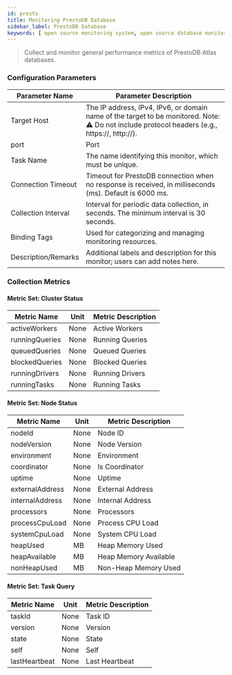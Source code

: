 ```yaml
---
id: presto
title: Monitoring PrestoDB Database
sidebar_label: PrestoDB Database
keywords: [ open source monitoring system, open source database monitoring, presto database monitoring]
---
```

> Collect and monitor general performance metrics of PrestoDB Atlas databases.

### Configuration Parameters


| Parameter Name      | Parameter Description                                                                                                                         |
|---------------------|-----------------------------------------------------------------------------------------------------------------------------------------------|
| Target Host         | The IP address, IPv4, IPv6, or domain name of the target to be monitored. Note: ⚠️ Do not include protocol headers (e.g., https://, http://). |
| port                | Port                                                                                                                                          |
| Task Name           | The name identifying this monitor, which must be unique.                                                                                      |
| Connection Timeout  | Timeout for PrestoDB connection when no response is received, in milliseconds (ms). Default is 6000 ms.                                       |
| Collection Interval | Interval for periodic data collection, in seconds. The minimum interval is 30 seconds.                                                        |
| Binding Tags        | Used for categorizing and managing monitoring resources.                                                                                      |
| Description/Remarks | Additional labels and description for this monitor; users can add notes here.                                                                 |

### Collection Metrics

#### Metric Set: Cluster Status


| Metric Name      | Unit | Metric Description              |
| ---------------- | ---- | ------------------------------- |
| activeWorkers          | None | Active Workers     |
| runningQueries       | None | Running Queries          |
| queuedQueries          | None |  Queued Queries              |
| blockedQueries        | None | Blocked Queries |
| runningDrivers | None | Running Drivers|
| runningTasks | None | Running Tasks |

#### Metric Set:  Node Status


| Metric Name | Unit | Metric Description                                |
| ----------- | ---- | ------------------------------------------------- |
| nodeId      | None | Node ID                             |
| nodeVersion      | None | Node Version                             |
| environment      | None | Environment                                |
| coordinator       | None | Is Coordinator                       |
| uptime     | None |Uptime|
| externalAddress     | None |  External Address                |
| internalAddress     | None | Internal Address             |
| processors     | None |Processors              |
| processCpuLoad     | None | Process CPU Load              |
| systemCpuLoad     | None | System CPU Load                |
| heapUsed     | MB | Heap Memory Used               |
| heapAvailable     | MB | Heap Memory Available               |
| nonHeapUsed     | MB | Non-Heap Memory Used          |


#### Metric Set: Task Query


| Metric Name | Unit | Metric Description                                  |
| ----------- | ---- | --------------------------------------------------- |
| taskId  | None | Task ID |
| version  | None | Version                          |
| state| None | State                          |
| self| None | Self                                  |
| lastHeartbeat| None |  Last Heartbeat                                |

